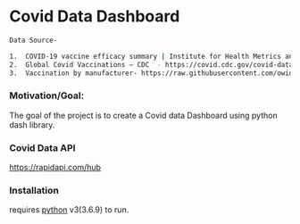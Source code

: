 # Covid Data Dashboard

```sh
Data Source-

1.	COVID-19 vaccine efficacy summary | Institute for Health Metrics and Evaluation (healthdata.org)
2.	Global Covid Vaccinations – CDC  - https://covid.cdc.gov/covid-data-tracker/#global-vaccinations 
3.	Vaccination by manufacturer- https://raw.githubusercontent.com/owid/covid-19-data/master/public/data/vaccinations/vaccinations-by-	manufacturer.csv

```

### Motivation/Goal:
The goal of the project is to create a Covid data Dashboard using python dash library.

### Covid Data API
https://rapidapi.com/hub


### Installation
 requires [python](https://www.python.org/download/releases/3.0/) v3(3.6.9) to run.